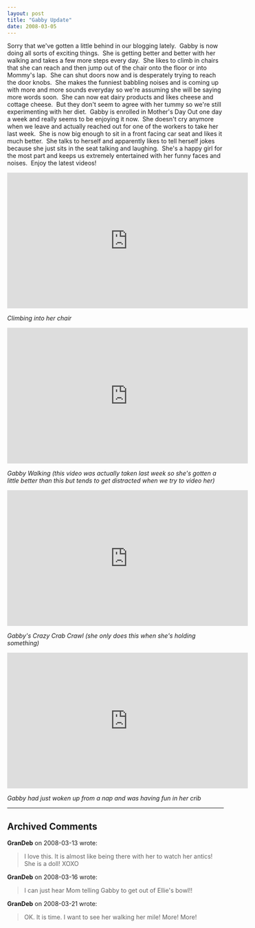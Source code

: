 ```yaml
---
layout: post
title: "Gabby Update"
date: 2008-03-05
---
```


<p>
Sorry that we've gotten a little behind in our blogging lately.  Gabby is now doing all sorts of exciting things.  She is getting better and better with her walking and takes a few more steps every day.  She likes to climb in chairs that she can reach and then jump out of the chair onto the floor or into Mommy's lap.  She can shut doors now and is desperately trying to reach the door knobs.  She makes the funniest babbling noises and is coming up with more and more sounds everyday so we're assuming she will be saying more words soon.  She can now eat dairy products and likes cheese and cottage cheese.  But they don't seem to agree with her tummy so we're still experimenting with her diet.  Gabby is enrolled in Mother's Day Out one day a week and really seems to be enjoying it now.  She doesn't cry anymore when we leave and actually reached out for one of the workers to take her last week.  She is now big enough to sit in a front facing car seat and likes it much better.  She talks to herself and apparently likes to tell herself jokes because she just sits in the seat talking and laughing.  She's a happy girl for the most part and keeps us extremely entertained with her funny faces and noises.  Enjoy the latest videos!    
</p>
<iframe width="560" height="315" src="https://www.youtube.com/embed/u4osOB97hhM" frameborder="0" allowfullscreen></iframe>
<p>
<em>Climbing into her chair</em>
</p>
<iframe width="560" height="315" src="https://www.youtube.com/embed/sbggkYFmcKU" frameborder="0" allowfullscreen></iframe>
<p>
<em>Gabby Walking (this video was actually taken last week so she's gotten a little better than this but tends to get distracted when we try to video her)</em>
</p>
<iframe width="560" height="315" src="https://www.youtube.com/embed/81jtU-p8Osc" frameborder="0" allowfullscreen></iframe>
<p>
<em>Gabby's Crazy Crab Crawl (she only does this when she's holding something)</em>
</p>
<iframe width="560" height="315" src="https://www.youtube.com/embed/ipeObON4K-g" frameborder="0" allowfullscreen></iframe>
<p>
<em>Gabby had just woken up from a nap and was having fun in her crib</em>
</p>

---

## Archived Comments

**GranDeb** on 2008-03-13 wrote:

> I love this.  It is almost like being there with her to watch her antics!  She is a doll! XOXO

**GranDeb** on 2008-03-16 wrote:

> I can just hear Mom telling Gabby to get out of Ellie's bowl!!

**GranDeb** on 2008-03-21 wrote:

> OK.  It is time.  I want to see her walking her mile!  More!  More!

